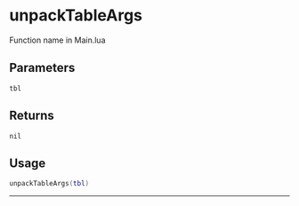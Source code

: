 # unpackTableArgs
Function name in Main.lua
## Parameters
`tbl`
## Returns
`nil`
## Usage
```lua
unpackTableArgs(tbl)
```
---
